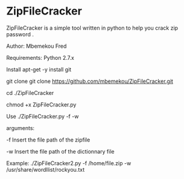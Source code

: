 # ZipFileCracker
ZipFileCracker is a simple tool written in python to help you crack zip password .

Author: Mbemekou Fred

Requirements: Python 2.7.x        

Install apt-get -y install git                                

git clone git clone https://github.com/mbemekou/ZipFileCracker.git     

cd ./ZipFileCracker 

chmod +x ZipFileCracker.py              

Use ./ZipFileCracker.py -f <zipfile to crack> -w <wordlist to use to crack zipfile>
  

arguments:                                                    

-f Insert the file path of the  zipfile                       

-w Insert the file path of the dictionnary file                

Example: ./ZipFileCracker2.py  -f /home/file.zip -w /usr/share/wordllist/rockyou.txt 
